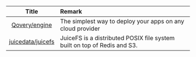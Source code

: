 | Title| Remark |
| :----: | :---- |
|[Qovery/engine](https://github.com/Qovery/engine)|The simplest way to deploy your apps on any cloud provider|
|[juicedata/juicefs](https://github.com/juicedata/juicefs)|JuiceFS is a distributed POSIX file system built on top of Redis and S3.|
